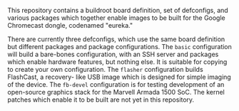 This repository contains a buildroot board definition, set of defconfigs, and
various packages which together enable images to be built for the Google
Chromecast dongle, codenamed "eureka."

There are currently three defconfigs, which use the same board definition but
different packages and package configurations. The `basic` configuration will
build a bare-bones configuration, with an SSH server and packages which enable
hardware features, but nothing else. It is suitable for copying to create your
own configuration. The `flasher` configuration builds FlashCast, a recovery-
like USB image which is designed for simple imaging of the device. The
`fb-devel` configuration is for testing development of an open-source graphics
stack for the Marvell Armada 1500 SoC. The kernel patches which enable it to
be built are not yet in this repository.
